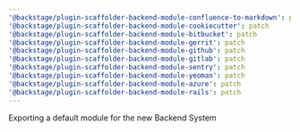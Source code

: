```yaml
---
'@backstage/plugin-scaffolder-backend-module-confluence-to-markdown': patch
'@backstage/plugin-scaffolder-backend-module-cookiecutter': patch
'@backstage/plugin-scaffolder-backend-module-bitbucket': patch
'@backstage/plugin-scaffolder-backend-module-gerrit': patch
'@backstage/plugin-scaffolder-backend-module-github': patch
'@backstage/plugin-scaffolder-backend-module-gitlab': patch
'@backstage/plugin-scaffolder-backend-module-sentry': patch
'@backstage/plugin-scaffolder-backend-module-yeoman': patch
'@backstage/plugin-scaffolder-backend-module-azure': patch
'@backstage/plugin-scaffolder-backend-module-rails': patch
---
```


Exporting a default module for the new Backend System
